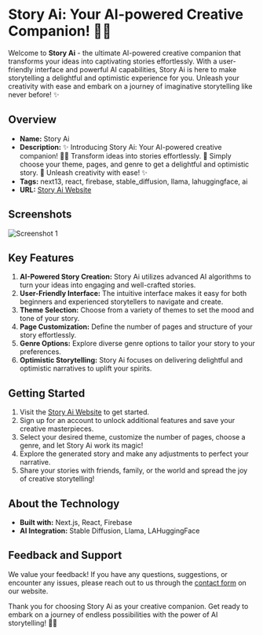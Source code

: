 # Story Ai: Your AI-powered Creative Companion! 🚀📖

Welcome to **Story Ai** - the ultimate AI-powered creative companion that transforms your ideas into captivating stories effortlessly. With a user-friendly interface and powerful AI capabilities, Story Ai is here to make storytelling a delightful and optimistic experience for you. Unleash your creativity with ease and embark on a journey of imaginative storytelling like never before! ✨

## Overview

- **Name:** Story Ai
- **Description:** ✨ Introducing Story Ai: Your AI-powered creative companion! 🚀📖 Transform ideas into stories effortlessly. 🌈 Simply choose your theme, pages, and genre to get a delightful and optimistic story. 🎉 Unleash creativity with ease! ✨
- **Tags:** next13, react, firebase, stable_diffusion, llama, lahuggingface, ai
- **URL:** [Story Ai Website](https://story--ai.vercel.app/)

## Screenshots

![Screenshot 1](https://res.cloudinary.com/dqfvbunr2/image/upload/v1709380342/portfolio/skkf7kxer6hfjap0su05.webp)

## Key Features

1. **AI-Powered Story Creation:** Story Ai utilizes advanced AI algorithms to turn your ideas into engaging and well-crafted stories.
2. **User-Friendly Interface:** The intuitive interface makes it easy for both beginners and experienced storytellers to navigate and create.
3. **Theme Selection:** Choose from a variety of themes to set the mood and tone of your story.
4. **Page Customization:** Define the number of pages and structure of your story effortlessly.
5. **Genre Options:** Explore diverse genre options to tailor your story to your preferences.
6. **Optimistic Storytelling:** Story Ai focuses on delivering delightful and optimistic narratives to uplift your spirits.

## Getting Started

1. Visit the [Story Ai Website](https://story--ai.vercel.app/) to get started.
2. Sign up for an account to unlock additional features and save your creative masterpieces.
3. Select your desired theme, customize the number of pages, choose a genre, and let Story Ai work its magic!
4. Explore the generated story and make any adjustments to perfect your narrative.
5. Share your stories with friends, family, or the world and spread the joy of creative storytelling!

## About the Technology

- **Built with:** Next.js, React, Firebase
- **AI Integration:** Stable Diffusion, Llama, LAHuggingFace

## Feedback and Support

We value your feedback! If you have any questions, suggestions, or encounter any issues, please reach out to us through the [contact form](https://www.facebook.com/aziz.kira.581/) on our website.

Thank you for choosing Story Ai as your creative companion. Get ready to embark on a journey of endless possibilities with the power of AI storytelling! 🚀📖
